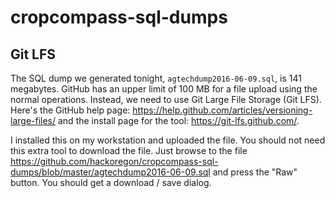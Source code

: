 # cropcompass-sql-dumps

## Git LFS
The SQL dump we generated tonight, `agtechdump2016-06-09.sql`, is 141 megabytes. GitHub has an upper limit of 100 MB for a file upload using the normal operations. Instead, we need to use Git Large File Storage (Git LFS). Here's the GitHub help page: <https://help.github.com/articles/versioning-large-files/> and the install page for the tool: <https://git-lfs.github.com/>.

I installed this on my workstation and uploaded the file. You should not need this extra tool to download the file. Just browse to the file <https://github.com/hackoregon/cropcompass-sql-dumps/blob/master/agtechdump2016-06-09.sql> and press the "Raw" button. You should get a download / save dialog.
